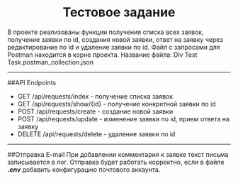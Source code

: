 <h1 align="center">Тестовое задание</h1>
В проекте реализованы функции получения списка всех заявок, получение заявки по id, 
создания новой заявки, ответ на заявку через редактирование по id и удаление заявки по id.
Файл с запросами для Postman находится в корне проекта.
Название файла: Div Test Task.postman_collection.json
<hr>

##API Endpoints
- GET /api/requests/index - получение списка заявок
- GET /api/requests/show/{id} - получение конкретной заявки по id
- POST /api/requests/create - создание новой заявки
- POST /api/requests/update - изменение заявки по id, прием ответа на заявку
- DELETE /api/requests/delete - удаление заявки по id
<hr>

##Отправка E-mail
При добавлении комментария к заявке текст письма записывается в лог. Отправка будет работать корректно, 
если в файле **_.env_** добавить конфигурацию почтового аккаунта.
